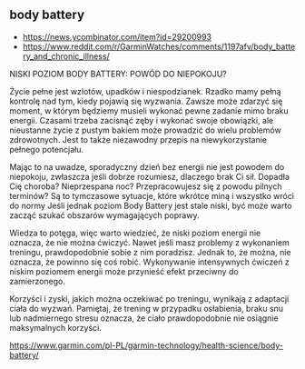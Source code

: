 ## body battery

- https://news.ycombinator.com/item?id=29200993
- https://www.reddit.com/r/GarminWatches/comments/1197afv/body_battery_and_chronic_illness/

NISKI POZIOM BODY BATTERY: POWÓD DO NIEPOKOJU?

Życie pełne jest wzlotów, upadków i niespodzianek. Rzadko mamy pełną kontrolę nad tym, kiedy pojawią się wyzwania. Zawsze może zdarzyć się moment, w którym będziemy musieli wykonać pewne zadanie mimo braku energii. Czasami trzeba zacisnąć zęby i wykonać swoje obowiązki, ale nieustanne życie z pustym bakiem może prowadzić do wielu problemów zdrowotnych. Jest to także niezawodny przepis na niewykorzystanie pełnego potencjału.

Mając to na uwadze, sporadyczny dzień bez energii nie jest powodem do niepokoju, zwłaszcza jeśli dobrze rozumiesz, dlaczego brak Ci sił. Dopadła Cię choroba? Nieprzespana noc? Przepracowujesz się z powodu pilnych terminów? Są to tymczasowe sytuacje, które wkrótce miną i wszystko wróci do normy Jeśli jednak poziom Body Battery jest stale niski, być może warto zacząć szukać obszarów wymagających poprawy.

Wiedza to potęga, więc warto wiedzieć, że niski poziom energii nie oznacza, że nie można ćwiczyć. Nawet jeśli masz problemy z wykonaniem treningu, prawdopodobnie sobie z nim poradzisz. Jednak to, że można, nie oznacza, że powinno się coś robić. Wykonywanie intensywnych ćwiczeń z niskim poziomem energii może przynieść efekt przeciwny do zamierzonego.

Korzyści i zyski, jakich można oczekiwać po treningu, wynikają z adaptacji ciała do wyzwań. Pamiętaj, że trening w przypadku osłabienia, braku snu lub nadmiernego stresu oznacza, że ciało prawdopodobnie nie osiągnie maksymalnych korzyści.

https://www.garmin.com/pl-PL/garmin-technology/health-science/body-battery/
